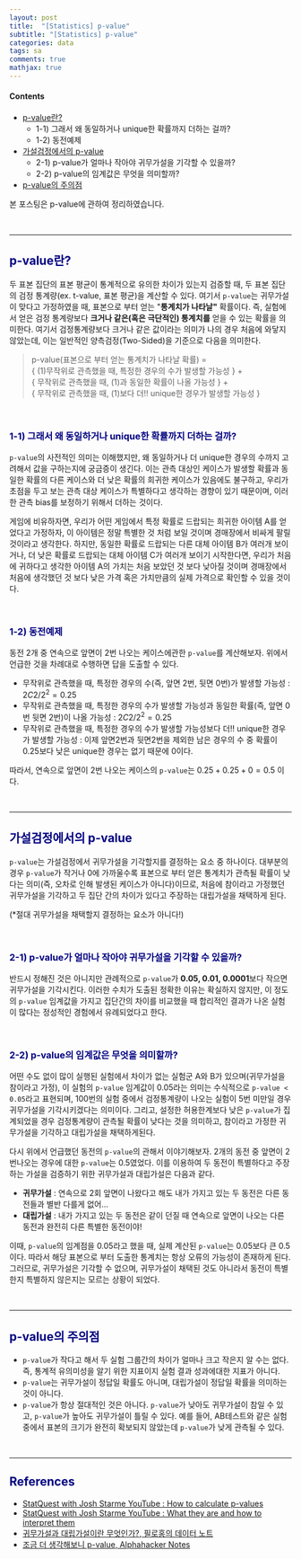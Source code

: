 ```yaml
---
layout: post
title:  "[Statistics] p-value"
subtitle: "[Statistics] p-value"
categories: data
tags: sa
comments: true
mathjax: true
---
```

#### Contents
- [p-value란?](#pvalue란)
	- 1-1) 그래서 왜 동일하거나 unique한 확률까지 더하는 걸까?
	- 1-2) 동전예제
- [가설검정에서의 p-value](#가설검정에서의-pvalue)
	- 2-1) p-value가 얼마나 작아야 귀무가설을 기각할 수 있을까?
	- 2-2) p-value의 임계값은 무엇을 의미할까?
- [p-value의 주의점](#pvalue의-주의점)

본 포스팅은 p-value에 관하여 정리하였습니다.

<br>

---

## <span style="color:navy">p-value란?</span>

두 표본 집단의 표본 평균이 통계적으로 유의한 차이가 있는지 검증할 때, 두 표본 집단의 검정 통계량(ex. t-value, 표본 평균)을 계산할 수 있다. 여기서 `p-value`는 귀무가설이 맞다고 가정하였을 때,  표본으로 부터 얻는 "**통계치가 나타날"** 확률이다. 즉, 실험에서 얻은 검정 통계량보다 **크거나 같은(혹은 극단적인) 통계치를** 얻을 수 있는 확률을 의미한다. 여기서 검정통계량보다 크거나 같은 값이라는 의미가 나의 경우 처음에 와닿지 않았는데, 이는 일반적인 양측검정(Two-Sided)을 기준으로 다음을 의미한다.

> p-value(표본으로 부터 얻는 통계치가 나타날 확률) = <br>
>{ (1)무작위로 관측했을 때, 특정한 경우의 수가 발생할 가능성 } + <br>
>{ 무작위로 관측했을 때, (1)과 동일한 확률이 나올 가능성 } + <br>
>{ 무작위로 관측했을 때, (1)보다 더!! unique한 경우가 발생할 가능성 }

<br>

### <span style="color:navy">1-1) 그래서 왜 동일하거나 unique한 확률까지 더하는 걸까?</span>

`p-value`의 사전적인 의미는 이해했지만, 왜 동일하거나 더 unique한 경우의 수까지 고려해서 값을 구하는지에 궁금증이 생긴다. 이는 관측 대상인 케이스가 발생할 확률과 동일한 확률의 다른 케이스와 더 낮은 확률의 희귀한 케이스가 있음에도 불구하고, 우리가 초점을 두고 보는 관측 대상 케이스가 특별하다고 생각하는 경향이 있기 때문이며, 이러한 관측 bias를 보정하기 위해서 더하는 것이다.

게임에 비유하자면, 우리가 어떤 게임에서 특정 확률로 드랍되는 희귀한 아이템 A를 얻었다고 가정하자, 이 아이템은 정말 특별한 것 처럼 보일 것이며 경매장에서 비싸게 팔릴 것이라고 생각한다. 하지만, 동일한 확률로 드랍되는 다른 대체 아이템 B가 여러개 보이거나,  더 낮은 확률로 드랍되는 대체 아이템 C가 여러개 보이기 시작한다면, 우리가 처음에 귀하다고 생각한 아이템 A의 가치는 처음 보았던 것 보다 낮아질 것이며 경매장에서 처음에 생각했던 것 보다 낮은 가격 혹은 가치만큼의 실제 가격으로 확인할 수 있을 것이다.

<br>

### <span style="color:navy">1-2) 동전예제</span>

동전 2개 중 연속으로 앞면이 2번 나오는 케이스에관한 `p-value`를 계산해보자. 위에서 언급한 것을 차례대로 수행하면 답을 도출할 수 있다.

- 무작위로 관측했을 때, 특정한 경우의 수(즉, 앞면 2번, 뒷면 0번)가 발생할 가능성 : $2C2/2^2 = 0.25$
- 무작위로 관측했을 때, 특정한 경우의 수가 발생할 가능성과 동일한 확률(즉, 앞면 0번 뒷면 2번)이 나올 가능성 : $2C2/2^2 = 0.25$
- 무작위로 관측했을 때, 특정한 경우의 수가 발생할 가능성보다 더!! unique한 경우가 발생할 가능성 : 이제 앞면2번과 뒷면2번을 제외한 남은 경우의 수 중 확률이 0.25보다 낮은 unique한 경우는 없기 때문에 0이다.

따라서,  연속으로 앞면이 2번 나오는 케이스의 `p-value`는 $0.25+0.25+0 = 0.5$ 이다.

<br>

---

## <span style="color:navy">가설검정에서의 p-value</span>

`p-value`는 가설검정에서 귀무가설을 기각할지를 결정하는 요소 중 하나이다. 대부분의 경우 `p-value`가 작거나 0에 가까울수록 표본으로 부터 얻은 통계치가 관측될 확률이 낮다는 의미(즉, 오차로 인해 발생된 케이스가 아니다)이므로, 처음에 참이라고 가정했던 귀무가설을 기각하고 두 집단 간의 차이가 있다고 주장하는 대립가설을 채택하게 된다.

(*절대 귀무가설을 채택할지 결정하는 요소가 아니다!)

<br>

### <span style="color:navy">2-1) p-value가 얼마나 작아야 귀무가설을 기각할 수 있을까?</span>

반드시 정해진 것은 아니지만 관례적으로 `p-value`가 **0.05, 0.01, 0.0001**보다 작으면 귀무가설을 기각시킨다. 이러한 수치가 도출된 정확한 이유는 확실하지 않지만, 이 정도의 `p-value` 임계값을 가지고 집단간의 차이를 비교했을 때 합리적인 결과가 나온 실험이 많다는 정성적인 경험에서 유례되었다고 한다.

<br>

### <span style="color:navy">2-2) p-value의 임계값은 무엇을 의미할까?</span>

어떤 수도 없이 많이 실행된 실험에서 차이가 없는 실험군 A와 B가 있으며(귀무가설을 참이라고 가정), 이 실험의 `p-value`  임계값이 0.05라는 의미는 수식적으로 `p-value < 0.05`라고 표현되며, 100번의 실험 중에서 검정통계량이 나오는 실험이 5번 미만일 경우 귀무가설을 기각시키겠다는 의미이다. 그리고, 설정한 허용한계보다 낮은 `p-value`가 집계되었을 경우 검정통계량이 관측될 확률이 낮다는 것을 의미하고, 참이라고 가정한 귀무가설을 기각하고 대립가설을 채택하게된다. 

다시 위에서 언급했던 동전의 `p-value`의 관해서 이야기해보자. 2개의 동전 중 앞면이 2번나오는 경우에 대한 `p-value`는 0.5였었다. 이를 이용하여 두 동전이 특별하다고 주장하는 가설을 검증하기 위한 귀무가설과 대립가설은 다음과 같다.

- **귀무가설** : 연속으로 2회 앞면이 나왔다고 해도 내가 가지고 있는 두 동전은 다른 동전들과 별반 다를게 없어...
- **대립가설** : 내가  가지고 있는 두 동전은 같이 던질 때 연속으로 앞면이 나오는 다른 동전과 완전히 다른 특별한 동전이야!

이때, `p-value`의 임계점을 0.05라고 했을 때, 실제 계산된 `p-value`는 0.05보다 큰 0.5 이다. 따라서 해당 표본으로 부터 도출한 통계치는 항상 오류의 가능성이 존재하게 된다. 그러므로, 귀무가설은 기각할 수 없으며, 귀무가설이 채택된 것도 아니라서 동전이 특별한지 특별하지 않은지는 모르는 상황이 되었다. 

<br>

---

## <span style="color:navy">p-value의 주의점</span>

- `p-value`가 작다고 해서 두 실험 그룹간의 차이가 얼마나 크고 작은지 알 수는 없다. 즉, 통계적 유의미성을 알기 위한 지표이지 실험 결과 성과에대한 지표가 아니다.
- `p-value`는 귀무가설이 정답일 확률도 아니며, 대립가설이 정답일 확률을 의미하는 것이 아니다.
- `p-value`가 항상 절대적인 것은 아니다. `p-value`가 낮아도 귀무가설이 참일 수 있고, `p-value`가 높아도 귀무가설이 틀릴 수 있다. 예를 들어, AB테스트와 같은 실험 중에서 표본의 크기가 완전히 확보되지 않았는데  `p-value`가 낮게 관측될 수 있다.

<br>

---

## <span style="color:navy">References</span>

- [StatQuest with Josh Starme YouTube : How to calculate p-values](https://www.youtube.com/watch?v=JQc3yx0-Q9E)
- [StatQuest with Josh Starme YouTube : What they are and how to interpret them](https://www.youtube.com/watch?v=vemZtEM63GY)
- [귀무가설과 대립가설이란 무엇인가?, 필로홍의 데이터 노트](https://drhongdatanote.tistory.com/59)
- [조금 더 생각해보니 p-value,  Alphahacker Notes](https://alphahackerhan.tistory.com/4)


